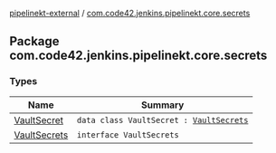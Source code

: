 [pipelinekt-external](../index.md) / [com.code42.jenkins.pipelinekt.core.secrets](./index.md)

## Package com.code42.jenkins.pipelinekt.core.secrets

### Types

| Name | Summary |
|---|---|
| [VaultSecret](-vault-secret/index.md) | `data class VaultSecret : `[`VaultSecrets`](-vault-secrets/index.md) |
| [VaultSecrets](-vault-secrets/index.md) | `interface VaultSecrets` |
